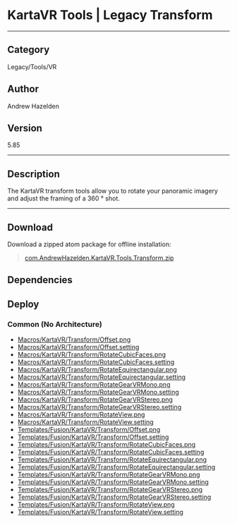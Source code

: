 # KartaVR Tools | Legacy Transform
___

## Category
Legacy/Tools/VR

## Author
Andrew Hazelden

## Version
5.85

___

## Description
<p>The KartaVR transform tools allow you to rotate your panoramic imagery and adjust the framing of a 360 &deg; shot.</p>

___

## Download

Download a zipped atom package for offline installation:
> [com.AndrewHazelden.KartaVR.Tools.Transform.zip](https://gitlab.com/WeSuckLess/Reactor/-/archive/master/Reactor-master.zip?path=Atoms/com.AndrewHazelden.KartaVR.Tools.Transform)  

## Dependencies

## Deploy

### Common (No Architecture)

<ul>
<li><a href="https://gitlab.com/WeSuckLess/Reactor/-/blob/master/Atoms/com.AndrewHazelden.KartaVR.Tools.Transform/Macros/KartaVR/Transform/Offset.png?ref_type=heads">Macros/KartaVR/Transform/Offset.png</a></li>
<li><a href="https://gitlab.com/WeSuckLess/Reactor/-/blob/master/Atoms/com.AndrewHazelden.KartaVR.Tools.Transform/Macros/KartaVR/Transform/Offset.setting?ref_type=heads">Macros/KartaVR/Transform/Offset.setting</a></li>
<li><a href="https://gitlab.com/WeSuckLess/Reactor/-/blob/master/Atoms/com.AndrewHazelden.KartaVR.Tools.Transform/Macros/KartaVR/Transform/RotateCubicFaces.png?ref_type=heads">Macros/KartaVR/Transform/RotateCubicFaces.png</a></li>
<li><a href="https://gitlab.com/WeSuckLess/Reactor/-/blob/master/Atoms/com.AndrewHazelden.KartaVR.Tools.Transform/Macros/KartaVR/Transform/RotateCubicFaces.setting?ref_type=heads">Macros/KartaVR/Transform/RotateCubicFaces.setting</a></li>
<li><a href="https://gitlab.com/WeSuckLess/Reactor/-/blob/master/Atoms/com.AndrewHazelden.KartaVR.Tools.Transform/Macros/KartaVR/Transform/RotateEquirectangular.png?ref_type=heads">Macros/KartaVR/Transform/RotateEquirectangular.png</a></li>
<li><a href="https://gitlab.com/WeSuckLess/Reactor/-/blob/master/Atoms/com.AndrewHazelden.KartaVR.Tools.Transform/Macros/KartaVR/Transform/RotateEquirectangular.setting?ref_type=heads">Macros/KartaVR/Transform/RotateEquirectangular.setting</a></li>
<li><a href="https://gitlab.com/WeSuckLess/Reactor/-/blob/master/Atoms/com.AndrewHazelden.KartaVR.Tools.Transform/Macros/KartaVR/Transform/RotateGearVRMono.png?ref_type=heads">Macros/KartaVR/Transform/RotateGearVRMono.png</a></li>
<li><a href="https://gitlab.com/WeSuckLess/Reactor/-/blob/master/Atoms/com.AndrewHazelden.KartaVR.Tools.Transform/Macros/KartaVR/Transform/RotateGearVRMono.setting?ref_type=heads">Macros/KartaVR/Transform/RotateGearVRMono.setting</a></li>
<li><a href="https://gitlab.com/WeSuckLess/Reactor/-/blob/master/Atoms/com.AndrewHazelden.KartaVR.Tools.Transform/Macros/KartaVR/Transform/RotateGearVRStereo.png?ref_type=heads">Macros/KartaVR/Transform/RotateGearVRStereo.png</a></li>
<li><a href="https://gitlab.com/WeSuckLess/Reactor/-/blob/master/Atoms/com.AndrewHazelden.KartaVR.Tools.Transform/Macros/KartaVR/Transform/RotateGearVRStereo.setting?ref_type=heads">Macros/KartaVR/Transform/RotateGearVRStereo.setting</a></li>
<li><a href="https://gitlab.com/WeSuckLess/Reactor/-/blob/master/Atoms/com.AndrewHazelden.KartaVR.Tools.Transform/Macros/KartaVR/Transform/RotateView.png?ref_type=heads">Macros/KartaVR/Transform/RotateView.png</a></li>
<li><a href="https://gitlab.com/WeSuckLess/Reactor/-/blob/master/Atoms/com.AndrewHazelden.KartaVR.Tools.Transform/Macros/KartaVR/Transform/RotateView.setting?ref_type=heads">Macros/KartaVR/Transform/RotateView.setting</a></li>
<li><a href="https://gitlab.com/WeSuckLess/Reactor/-/blob/master/Atoms/com.AndrewHazelden.KartaVR.Tools.Transform/Templates/Fusion/KartaVR/Transform/Offset.png?ref_type=heads">Templates/Fusion/KartaVR/Transform/Offset.png</a></li>
<li><a href="https://gitlab.com/WeSuckLess/Reactor/-/blob/master/Atoms/com.AndrewHazelden.KartaVR.Tools.Transform/Templates/Fusion/KartaVR/Transform/Offset.setting?ref_type=heads">Templates/Fusion/KartaVR/Transform/Offset.setting</a></li>
<li><a href="https://gitlab.com/WeSuckLess/Reactor/-/blob/master/Atoms/com.AndrewHazelden.KartaVR.Tools.Transform/Templates/Fusion/KartaVR/Transform/RotateCubicFaces.png?ref_type=heads">Templates/Fusion/KartaVR/Transform/RotateCubicFaces.png</a></li>
<li><a href="https://gitlab.com/WeSuckLess/Reactor/-/blob/master/Atoms/com.AndrewHazelden.KartaVR.Tools.Transform/Templates/Fusion/KartaVR/Transform/RotateCubicFaces.setting?ref_type=heads">Templates/Fusion/KartaVR/Transform/RotateCubicFaces.setting</a></li>
<li><a href="https://gitlab.com/WeSuckLess/Reactor/-/blob/master/Atoms/com.AndrewHazelden.KartaVR.Tools.Transform/Templates/Fusion/KartaVR/Transform/RotateEquirectangular.png?ref_type=heads">Templates/Fusion/KartaVR/Transform/RotateEquirectangular.png</a></li>
<li><a href="https://gitlab.com/WeSuckLess/Reactor/-/blob/master/Atoms/com.AndrewHazelden.KartaVR.Tools.Transform/Templates/Fusion/KartaVR/Transform/RotateEquirectangular.setting?ref_type=heads">Templates/Fusion/KartaVR/Transform/RotateEquirectangular.setting</a></li>
<li><a href="https://gitlab.com/WeSuckLess/Reactor/-/blob/master/Atoms/com.AndrewHazelden.KartaVR.Tools.Transform/Templates/Fusion/KartaVR/Transform/RotateGearVRMono.png?ref_type=heads">Templates/Fusion/KartaVR/Transform/RotateGearVRMono.png</a></li>
<li><a href="https://gitlab.com/WeSuckLess/Reactor/-/blob/master/Atoms/com.AndrewHazelden.KartaVR.Tools.Transform/Templates/Fusion/KartaVR/Transform/RotateGearVRMono.setting?ref_type=heads">Templates/Fusion/KartaVR/Transform/RotateGearVRMono.setting</a></li>
<li><a href="https://gitlab.com/WeSuckLess/Reactor/-/blob/master/Atoms/com.AndrewHazelden.KartaVR.Tools.Transform/Templates/Fusion/KartaVR/Transform/RotateGearVRStereo.png?ref_type=heads">Templates/Fusion/KartaVR/Transform/RotateGearVRStereo.png</a></li>
<li><a href="https://gitlab.com/WeSuckLess/Reactor/-/blob/master/Atoms/com.AndrewHazelden.KartaVR.Tools.Transform/Templates/Fusion/KartaVR/Transform/RotateGearVRStereo.setting?ref_type=heads">Templates/Fusion/KartaVR/Transform/RotateGearVRStereo.setting</a></li>
<li><a href="https://gitlab.com/WeSuckLess/Reactor/-/blob/master/Atoms/com.AndrewHazelden.KartaVR.Tools.Transform/Templates/Fusion/KartaVR/Transform/RotateView.png?ref_type=heads">Templates/Fusion/KartaVR/Transform/RotateView.png</a></li>
<li><a href="https://gitlab.com/WeSuckLess/Reactor/-/blob/master/Atoms/com.AndrewHazelden.KartaVR.Tools.Transform/Templates/Fusion/KartaVR/Transform/RotateView.setting?ref_type=heads">Templates/Fusion/KartaVR/Transform/RotateView.setting</a></li>
</ul>

